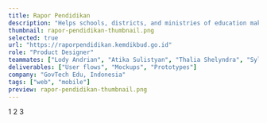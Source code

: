 ```yaml
---
title: Rapor Pendidikan
description: "Helps schools, districts, and ministries of education make data-driven decisions in order to improve the quality of education."
thumbnail: rapor-pendidikan-thumbnail.png
selected: true
url: "https://raporpendidikan.kemdikbud.go.id"
role: "Product Designer"
teammates: ["Lody Andrian", "Atika Sulistyan", "Thalia Shelyndra", "Sylvia Putri"]
deliverables: ["User flows", "Mockups", "Prototypes"]
company: "GovTech Edu, Indonesia"
tags: ["web", "mobile"]
preview: rapor-pendidikan-thumbnail.png
---
```


<r-grid columns="12" columns-s="4">
    <r-cell
            span="12"
            span-s="row"
        >
           1
        </r-cell>
    <r-cell
            span="1-6"
            span-s="row"
                    >
           2
        </r-cell>
    <r-cell
            span="7-12"
            span-s="row"
        >
           3
        </r-cell>
</r-grid>